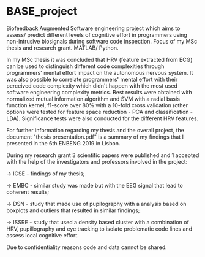 # BASE_project
Biofeedback Augmented Software engineering project which aims to assess/ predict different levels of cognitive effort in programmers using non-intrusive biosignals during software code inspection. Focus of my MSc thesis and research grant. MATLAB/ Python.

In my MSc thesis it was concluded that HRV (feature extracted from ECG) can be used to distinguish different code complexities through programmers' mental effort impact on the autonomous nervous system.
It was also possible to correlate programmers' mental effort with their perceived code complexity which didn't happen with the most used software engineering complexity metrics.
Best results were obtained with normalized mutual information algorithm and SVM with a radial basis function kernel, f1-score over 80% with a 10-fold cross validation (other options were tested for feature space reduction - PCA and classification - LDA). 
Significance tests were also conducted for the different HRV features.

For further information regarding my thesis and the overall project, the document "thesis presentation.pdf" is a summary of my findings that I presented in the 6th ENBENG 2019 in Lisbon.


During my research grant 3 scientific papers were published and 1 accepted with the help of the investigators and professors involved in the project:

-> ICSE - findings of my thesis;

-> EMBC - similar study was made but with the EEG signal that lead to coherent results;

-> DSN - study that made use of pupilography with a analysis based on boxplots and outliers that resulted in similar findings;

-> ISSRE - study that used a density based cluster with a combination of HRV, pupillography and eye tracking to isolate problematic code lines and assess local cognitive effort.


Due to confidentiality reasons code and data cannot be shared.
